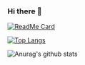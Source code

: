 ### Hi there 👋

<!--
**floydawong/floydawong** is a ✨ _special_ ✨ repository because its `README.md` (this file) appears on your GitHub profile.

Here are some ideas to get you started:

- 🔭 I’m currently working on ...
- 🌱 I’m currently learning ...
- 👯 I’m looking to collaborate on ...
- 🤔 I’m looking for help with ...
- 💬 Ask me about ...
- 📫 How to reach me: ...
- 😄 Pronouns: ...
- ⚡ Fun fact: ...
-->

[![ReadMe Card](https://github-readme-stats.vercel.app/api/pin/?username=floydawong&repo=floydawong)](https://github.com/floydawong/floydawong)

[![Top Langs](https://github-readme-stats.vercel.app/api/top-langs/?username=floydawong)]()

![Anurag's github stats](https://github-readme-stats.vercel.app/api?username=floydawong&show_icons=true&theme=tokyonight&count_private=true)
